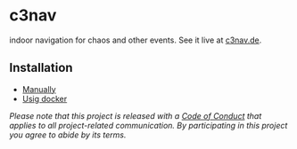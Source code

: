 # c3nav

indoor navigation for chaos and other events. See it live at [c3nav.de](https://c3nav.de/).

## Installation

- [Manually](doc/manual.md)
- [Usig docker](doc/docker.md)

*Please note that this project is released with a [Code of Conduct](CODE_OF_CONDUCT.md) that applies to all project-related communication. By participating in this project you agree to abide by its terms.*
